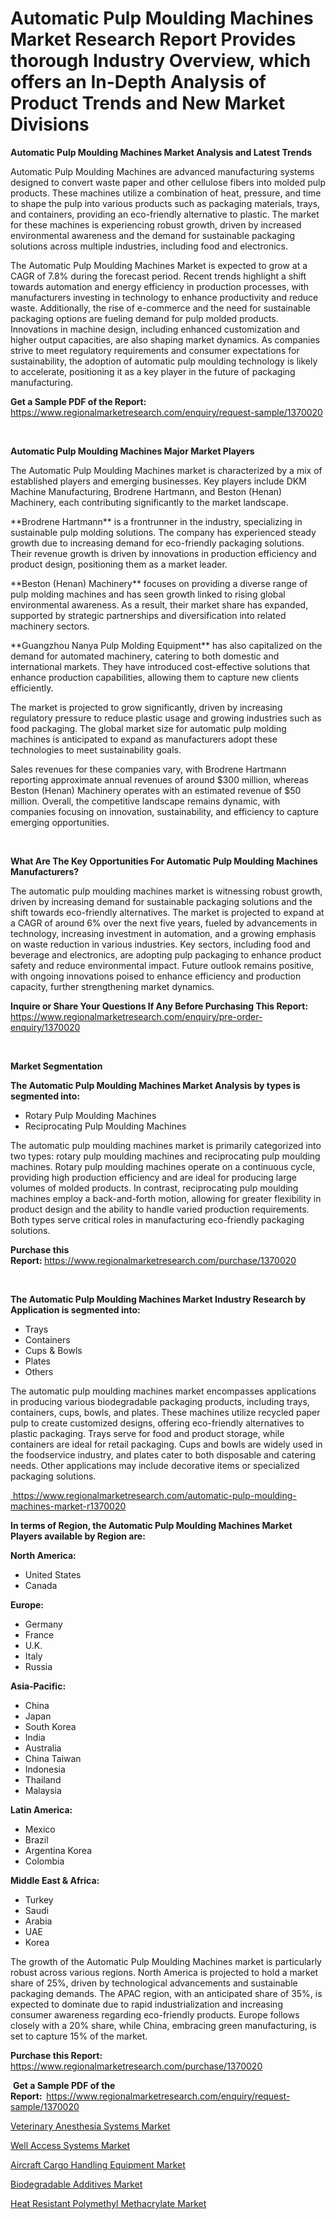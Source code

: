 <p><h1>Automatic Pulp Moulding Machines Market Research Report Provides thorough Industry Overview, which offers an In-Depth Analysis of Product Trends and New Market Divisions</h1></p><p><strong>Automatic Pulp Moulding Machines Market Analysis and Latest Trends</strong></p>
<p><p>Automatic Pulp Moulding Machines are advanced manufacturing systems designed to convert waste paper and other cellulose fibers into molded pulp products. These machines utilize a combination of heat, pressure, and time to shape the pulp into various products such as packaging materials, trays, and containers, providing an eco-friendly alternative to plastic. The market for these machines is experiencing robust growth, driven by increased environmental awareness and the demand for sustainable packaging solutions across multiple industries, including food and electronics.</p><p>The Automatic Pulp Moulding Machines Market is expected to grow at a CAGR of 7.8% during the forecast period. Recent trends highlight a shift towards automation and energy efficiency in production processes, with manufacturers investing in technology to enhance productivity and reduce waste. Additionally, the rise of e-commerce and the need for sustainable packaging options are fueling demand for pulp molded products. Innovations in machine design, including enhanced customization and higher output capacities, are also shaping market dynamics. As companies strive to meet regulatory requirements and consumer expectations for sustainability, the adoption of automatic pulp moulding technology is likely to accelerate, positioning it as a key player in the future of packaging manufacturing.</p></p>
<p><strong>Get a Sample PDF of the Report:&nbsp;</strong> <a href="https://www.regionalmarketresearch.com/enquiry/request-sample/1370020">https://www.regionalmarketresearch.com/enquiry/request-sample/1370020</a></p>
<p>&nbsp;</p>
<p><strong>Automatic Pulp Moulding Machines Major Market Players</strong></p>
<p><p>The Automatic Pulp Moulding Machines market is characterized by a mix of established players and emerging businesses. Key players include DKM Machine Manufacturing, Brodrene Hartmann, and Beston (Henan) Machinery, each contributing significantly to the market landscape.</p><p>**Brodrene Hartmann** is a frontrunner in the industry, specializing in sustainable pulp molding solutions. The company has experienced steady growth due to increasing demand for eco-friendly packaging solutions. Their revenue growth is driven by innovations in production efficiency and product design, positioning them as a market leader.</p><p>**Beston (Henan) Machinery** focuses on providing a diverse range of pulp molding machines and has seen growth linked to rising global environmental awareness. As a result, their market share has expanded, supported by strategic partnerships and diversification into related machinery sectors. </p><p>**Guangzhou Nanya Pulp Molding Equipment** has also capitalized on the demand for automated machinery, catering to both domestic and international markets. They have introduced cost-effective solutions that enhance production capabilities, allowing them to capture new clients efficiently.</p><p>The market is projected to grow significantly, driven by increasing regulatory pressure to reduce plastic usage and growing industries such as food packaging. The global market size for automatic pulp molding machines is anticipated to expand as manufacturers adopt these technologies to meet sustainability goals.</p><p>Sales revenues for these companies vary, with Brodrene Hartmann reporting approximate annual revenues of around $300 million, whereas Beston (Henan) Machinery operates with an estimated revenue of $50 million. Overall, the competitive landscape remains dynamic, with companies focusing on innovation, sustainability, and efficiency to capture emerging opportunities.</p></p>
<p>&nbsp;</p>
<p><strong>What Are The Key Opportunities For Automatic Pulp Moulding Machines Manufacturers?</strong></p>
<p><p>The automatic pulp moulding machines market is witnessing robust growth, driven by increasing demand for sustainable packaging solutions and the shift towards eco-friendly alternatives. The market is projected to expand at a CAGR of around 6% over the next five years, fueled by advancements in technology, increasing investment in automation, and a growing emphasis on waste reduction in various industries. Key sectors, including food and beverage and electronics, are adopting pulp packaging to enhance product safety and reduce environmental impact. Future outlook remains positive, with ongoing innovations poised to enhance efficiency and production capacity, further strengthening market dynamics.</p></p>
<p><strong>Inquire or Share Your Questions If Any Before Purchasing This Report:</strong> <a href="https://www.regionalmarketresearch.com/enquiry/pre-order-enquiry/1370020">https://www.regionalmarketresearch.com/enquiry/pre-order-enquiry/1370020</a></p>
<p>&nbsp;</p>
<p><strong>Market Segmentation</strong></p>
<p><strong>The Automatic Pulp Moulding Machines Market Analysis by types is segmented into:</strong></p>
<p><ul><li>Rotary Pulp Moulding Machines</li><li>Reciprocating Pulp Moulding Machines</li></ul></p>
<p><p>The automatic pulp moulding machines market is primarily categorized into two types: rotary pulp moulding machines and reciprocating pulp moulding machines. Rotary pulp moulding machines operate on a continuous cycle, providing high production efficiency and are ideal for producing large volumes of molded products. In contrast, reciprocating pulp moulding machines employ a back-and-forth motion, allowing for greater flexibility in product design and the ability to handle varied production requirements. Both types serve critical roles in manufacturing eco-friendly packaging solutions.</p></p>
<p><strong>Purchase this Report:&nbsp;</strong><a href="https://www.regionalmarketresearch.com/purchase/1370020">https://www.regionalmarketresearch.com/purchase/1370020</a></p>
<p>&nbsp;</p>
<p><strong>The Automatic Pulp Moulding Machines Market Industry Research by Application is segmented into:</strong></p>
<p><ul><li>Trays</li><li>Containers</li><li>Cups & Bowls</li><li>Plates</li><li>Others</li></ul></p>
<p><p>The automatic pulp moulding machines market encompasses applications in producing various biodegradable packaging products, including trays, containers, cups, bowls, and plates. These machines utilize recycled paper pulp to create customized designs, offering eco-friendly alternatives to plastic packaging. Trays serve for food and product storage, while containers are ideal for retail packaging. Cups and bowls are widely used in the foodservice industry, and plates cater to both disposable and catering needs. Other applications may include decorative items or specialized packaging solutions.</p></p>
<p><a href="https://www.regionalmarketresearch.com/automatic-pulp-moulding-machines-market-r1370020">&nbsp;https://www.regionalmarketresearch.com/automatic-pulp-moulding-machines-market-r1370020</a></p>
<p><strong>In terms of Region, the Automatic Pulp Moulding Machines Market Players available by Region are:</strong></p>
<p>
    <p> <strong> North America: </strong>
        <ul>
            <li>United States</li>
            <li>Canada</li>
        </ul>
        </p> 
    <p> <strong> Europe: </strong>
        <ul>
            <li>Germany</li>
            <li>France</li>
            <li>U.K.</li>
            <li>Italy</li>
            <li>Russia</li>
        </ul>
        </p> 
    <p> <strong> Asia-Pacific: </strong>
        <ul>
            <li>China</li>
            <li>Japan</li>
            <li>South Korea</li>
            <li>India</li>
            <li>Australia</li>
            <li>China Taiwan</li>
            <li>Indonesia</li>
            <li>Thailand</li>
            <li>Malaysia</li>
        </ul>
        </p> 
    <p> <strong> Latin America: </strong>
        <ul>
            <li>Mexico</li>
            <li>Brazil</li>
            <li>Argentina Korea</li>
            <li>Colombia</li>
        </ul>
        </p> 
    <p> <strong> Middle East & Africa: </strong>
        <ul>
            <li>Turkey</li>
            <li>Saudi</li>
            <li>Arabia</li>
            <li>UAE</li>
            <li>Korea</li>
        </ul>
    </p>
    </p>
<p><p>The growth of the Automatic Pulp Moulding Machines market is particularly robust across various regions. North America is projected to hold a market share of 25%, driven by technological advancements and sustainable packaging demands. The APAC region, with an anticipated share of 35%, is expected to dominate due to rapid industrialization and increasing consumer awareness regarding eco-friendly products. Europe follows closely with a 20% share, while China, embracing green manufacturing, is set to capture 15% of the market.</p></p>
<p><strong>Purchase this Report: </strong><a href="https://www.regionalmarketresearch.com/purchase/1370020">https://www.regionalmarketresearch.com/purchase/1370020</a></p>
<p>&nbsp;<strong>Get a Sample PDF of the Report:&nbsp;&nbsp;</strong><a href="https://www.regionalmarketresearch.com/enquiry/request-sample/1370020">https://www.regionalmarketresearch.com/enquiry/request-sample/1370020</a></p>
<p><strong></strong></p>
<p><p><a href="https://www.linkedin.com/pulse/insights-veterinary-anesthesia-systems-market-players-size-sg7zf">Veterinary Anesthesia Systems Market</a></p><p><a href="https://www.linkedin.com/pulse/market-forecasting-change-global-well-access-systems-dynamics-97lbf">Well Access Systems Market</a></p><p><a href="https://medium.com/@brandieperez34/navigating-the-global-aircraft-cargo-handling-equipment-market-landscape-trends-forecasts-and-17f5ab9992f7">Aircraft Cargo Handling Equipment Market</a></p><p><a href="https://medium.com/@monroebullock54/navigating-the-global-biodegradable-additives-market-from-trends-to-strategy-for-period-from-2024-439b03d43ac4">Biodegradable Additives Market</a></p><p><a href="https://issuu.com/reportprime-2/docs/heat-resistant-polymethyl-methacryl_e7bc37c7387dcf">Heat Resistant Polymethyl Methacrylate Market</a></p></p>